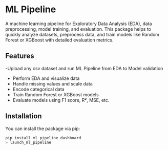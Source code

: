 # ML Pipeline

A machine learning pipeline for Exploratory Data Analysis (EDA), data preprocessing, model training, and evaluation. This package helps to quickly analyze datasets, preprocess data, and train models like Random Forest or XGBoost with detailed evaluation metrics.

## Features
-Upload any csv dataset and run ML Pipeline from EDA to Model validation
- Perform EDA and visualize data
- Handle missing values and scale data
- Encode categorical data
- Train Random Forest or XGBoost models
- Evaluate models using F1 score, R², MSE, etc.

## Installation

You can install the package via pip:

```bash
pip install ml_pipeline_dashboard
> launch_ml_pipeline
